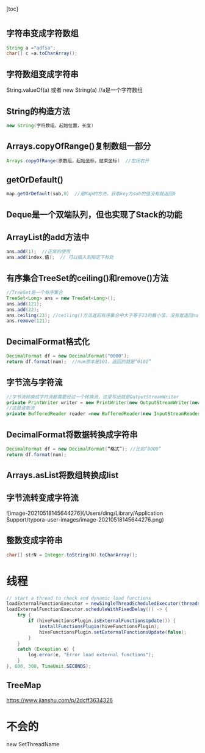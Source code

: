 [toc]



# 

## 字符串变成字符数组	

```java
String a ="adfsa";
char[] c =a.toCharArray();
```

## 字符数组变成字符串

String.valueOf(a)  或者 new String(a) //a是一个字符数组

## String的构造方法

```java
new String(字符数组，起始位置，长度)
```

## Arrays.copyOfRange()复制数组一部分

```java
Arrays.copyOfRange(原数组，起始坐标，结束坐标)  //左闭右开
```

## getOrDefault()

```java
map.getOrDefault(sub,0)  //是Map的方法，获取key为sub的值没有就返回0
```

## Deque是一个双端队列，但也实现了Stack的功能

## ArrayList的add方法中

```java
ans.add(1);  //正常的使用
ans.add(index,值);  // 可以插入到指定下标处
```

## 有序集合TreeSet的ceiling()和remove()方法

```java
//TreeSet是一个有序集合
TreeSet<Long> ans = new TreeSet<Long>();
ans.add(121);
ans.add(22);
ans.ceiling(23); //ceiling()方法返回有序集合中大于等于23的最小值，没有就返回null
ans.remove(121);
```

## DecimalFormat格式化

```java
DecimalFormat df = new DecimalFormat("0000");
return df.format(num);  //num原本是101，返回的就是“0101”
```

## 字节流与字符流

```java
//字节流转换成字符流都需要经过一个转换流，这里写出就是OutputStreamWriter
private PrintWriter writer = new PrintWriter(new OutputStreamWriter(new FileOutputStream(path),"UTF-8"));
//这是读取流
private BufferedReader reader =new BufferedReader(new InputStreamReader(new FileInputStream(path),"utf-8"));
```

## DecimalFormat将数据转换成字符串

```java
DecimalFormat df = new DecimalFormat(“格式”); //比如“0000”
return df.format(num);
```

## Arrays.asList将数组转换成list

## 字节流转变成字符流

![image-20210518145644276](/Users/ding/Library/Application Support/typora-user-images/image-20210518145644276.png)

## 整数变成字符串

```java
char[] strN = Integer.toString(N).toCharArray();
```





# 线程

```java
// start a thread to check and dynamic load functions
loadExternalFunctionExecutor = newSingleThreadScheduledExecutor(threadsNamed("load-external-functions-%s"));
loadExternalFunctionExecutor.scheduleWithFixedDelay(() -> {
    try {
        if (hiveFunctionsPlugin.isExternalFunctionsUpdate()) {
            installFunctionsPlugin(hiveFunctionsPlugin);
            hiveFunctionsPlugin.setExternalFunctionsUpdate(false);
        }
    }
    catch (Exception e) {
        log.error(e, "Error load external functions");
    }
}, 600, 300, TimeUnit.SECONDS);
```



## TreeMap

https://www.jianshu.com/p/2dcff3634326



# 不会的

new SetThreadName